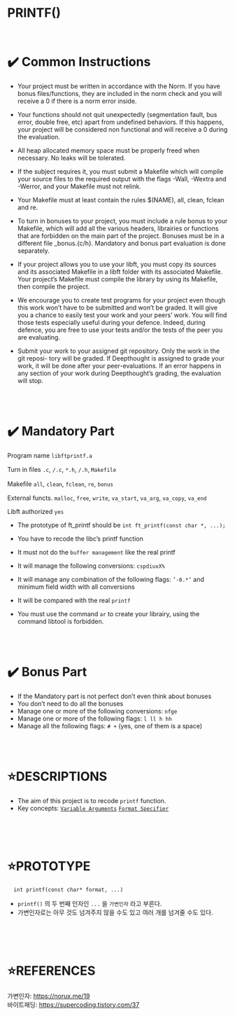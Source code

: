 # PRINTF()

</br>

✔️ Common Instructions
=====================

* Your project must be written in accordance with the Norm. If you have bonus files/functions, they are included in the norm check and you will receive a 0 if there is a norm error inside.

* Your functions should not quit unexpectedly (segmentation fault, bus error, double free, etc) apart from undefined behaviors. If this happens, your project will be considered non functional and will receive a 0 during the evaluation.

* All heap allocated memory space must be properly freed when necessary. No leaks will be tolerated.

* If the subject requires it, you must submit a Makefile which will compile your source files to the required output with the flags -Wall, -Wextra and -Werror, and your Makefile must not relink.

* Your Makefile must at least contain the rules $(NAME), all, clean, fclean and re.

* To turn in bonuses to your project, you must include a rule bonus to your Makefile, which will add all the various headers, librairies or functions that are forbidden on the main part of the project. Bonuses must be in a different file _bonus.{c/h}. Mandatory and bonus part evaluation is done separately.

* If your project allows you to use your libft, you must copy its sources and its associated Makefile in a libft folder with its associated Makefile. Your project’s Makefile must compile the library by using its Makefile, then compile the project.

* We encourage you to create test programs for your project even though this work won’t have to be submitted and won’t be graded. It will give you a chance to easily test your work and your peers’ work. You will find those tests especially useful during your defence. Indeed, during defence, you are free to use your tests and/or the tests of the peer you are evaluating.

* Submit your work to your assigned git repository. Only the work in the git reposi- tory will be graded. If Deepthought is assigned to grade your work, it will be done after your peer-evaluations. If an error happens in any section of your work during Deepthought’s grading, the evaluation will stop.

</br>
</br>

✔️ Mandatory Part
================

Program name       `libftprintf.a`

Turn in ﬁles       `.c`, `/.c`, `*.h`, `/.h`, `Makefile`

Makeﬁle           `all`, `clean`, `fclean`, `re`, `bonus`

External functs.  `malloc`, `free`, `write`, `va_start`, `va_arg`, `va_copy`, `va_end`

Libft authorized  `yes`


* The prototype of ft_printf should be `int ft_printf(const char *, ...);`

* You have to recode the libc’s printf function

* It must not do the `buffer management` like the real printf

* It will manage the following conversions: `cspdiuxX%`

* It will manage any combination of the following flags: `’-0.*’` and minimum field width with all conversions

* It will be compared with the real `printf`

* You must use the command `ar` to create your librairy, using the command libtool is forbidden.

</br>
</br>

✔️ Bonus Part
================

* If the Mandatory part is not perfect don’t even think about bonuses
* You don’t need to do all the bonuses
* Manage one or more of the following conversions: `nfge`
* Manage one or more of the following flags: `l ll h hh`
* Manage all the following flags: `# +` (yes, one of them is a space)
</br>
</br>


⭐DESCRIPTIONS
==============

* The aim of this project is to recode `printf` function.
* Key concepts: [`Variable Arguments`](./EXPLAIN/Variable_Argument.md) [`Format Specifier`](./EXPLAIN/Format_Specifier.md)
</br>
</br>
</br>

⭐PROTOTYPE
===========


      int printf(const char* format, ...)

* `printf()` 의 두 번째 인자인 `...` 을 `가변인자` 라고 부른다.
* 가변인자로는 아무 것도 넘겨주지 않을 수도 있고 여러 개를 넘겨줄 수도 있다.
</br>
</br>
</br>

⭐REFERENCES
============

가변인자: https://norux.me/19
</br>
바이트패딩: https://supercoding.tistory.com/37
